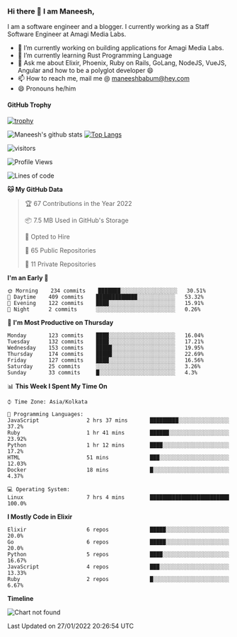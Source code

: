 ### Hi there 👋 I am Maneesh,

I am a software engineer and a blogger. I currently working as a Staff Software Engineer at Amagi Media Labs.


- 🔭 I’m currently working on building applications for Amagi Media Labs.
- 🌱 I’m currently learning Rust Programming Language
- 💬 Ask me about Elixir, Phoenix, Ruby on Rails, GoLang, NodeJS, VueJS, Angular and how to be a polyglot developer 😄
- 📫 How to reach me, mail me @ maneeshbabum@hey.com
- 😄 Pronouns he/him

#### GitHub Trophy
[![trophy](https://github-profile-trophy.vercel.app/?username=mbm-c)](https://github.com/ryo-ma/github-profile-trophy)

![Maneesh's github stats](https://github-readme-stats.vercel.app/api?username=mbm-c&show_icons=true)
[![Top Langs](https://github-readme-stats.vercel.app/api/top-langs/?username=mbm-c)](https://github.com/anuraghazra/github-readme-stats)


![visitors](https://visitor-badge.glitch.me/badge?page_id=maneeshbabu.maneeshbabu)

<!--START_SECTION:waka-->
![Profile Views](http://img.shields.io/badge/Profile%20Views-2-blue)

![Lines of code](https://img.shields.io/badge/From%20Hello%20World%20I%27ve%20Written-282%20Thousand%20lines%20of%20code-blue)

**🐱 My GitHub Data** 

> 🏆 67 Contributions in the Year 2022
 > 
> 📦 7.5 MB Used in GitHub's Storage 
 > 
> 💼 Opted to Hire
 > 
> 📜 65 Public Repositories 
 > 
> 🔑 11 Private Repositories  
 > 
**I'm an Early 🐤** 

```text
🌞 Morning    234 commits    ███████░░░░░░░░░░░░░░░░░░   30.51% 
🌆 Daytime    409 commits    █████████████░░░░░░░░░░░░   53.32% 
🌃 Evening    122 commits    ████░░░░░░░░░░░░░░░░░░░░░   15.91% 
🌙 Night      2 commits      ░░░░░░░░░░░░░░░░░░░░░░░░░   0.26%

```
📅 **I'm Most Productive on Thursday** 

```text
Monday       123 commits    ████░░░░░░░░░░░░░░░░░░░░░   16.04% 
Tuesday      132 commits    ████░░░░░░░░░░░░░░░░░░░░░   17.21% 
Wednesday    153 commits    █████░░░░░░░░░░░░░░░░░░░░   19.95% 
Thursday     174 commits    █████░░░░░░░░░░░░░░░░░░░░   22.69% 
Friday       127 commits    ████░░░░░░░░░░░░░░░░░░░░░   16.56% 
Saturday     25 commits     ░░░░░░░░░░░░░░░░░░░░░░░░░   3.26% 
Sunday       33 commits     █░░░░░░░░░░░░░░░░░░░░░░░░   4.3%

```


📊 **This Week I Spent My Time On** 

```text
⌚︎ Time Zone: Asia/Kolkata

💬 Programming Languages: 
JavaScript               2 hrs 37 mins       █████████░░░░░░░░░░░░░░░░   37.2% 
Ruby                     1 hr 41 mins        ██████░░░░░░░░░░░░░░░░░░░   23.92% 
Python                   1 hr 12 mins        ████░░░░░░░░░░░░░░░░░░░░░   17.2% 
HTML                     51 mins             ███░░░░░░░░░░░░░░░░░░░░░░   12.03% 
Docker                   18 mins             █░░░░░░░░░░░░░░░░░░░░░░░░   4.37%

💻 Operating System: 
Linux                    7 hrs 4 mins        █████████████████████████   100.0%

```

**I Mostly Code in Elixir** 

```text
Elixir                   6 repos             █████░░░░░░░░░░░░░░░░░░░░   20.0% 
Go                       6 repos             █████░░░░░░░░░░░░░░░░░░░░   20.0% 
Python                   5 repos             ████░░░░░░░░░░░░░░░░░░░░░   16.67% 
JavaScript               4 repos             ███░░░░░░░░░░░░░░░░░░░░░░   13.33% 
Ruby                     2 repos             █░░░░░░░░░░░░░░░░░░░░░░░░   6.67%

```


**Timeline**

![Chart not found](https://raw.githubusercontent.com/mbm-c/mbm-c/master/charts/bar_graph.png) 


 Last Updated on 27/01/2022 20:26:54 UTC
<!--END_SECTION:waka-->

<!--
**maneeshbabu/maneeshbabu** is a ✨ _special_ ✨ repository because its `README.md` (this file) appears on your GitHub profile.

Here are some ideas to get you started:

- 🔭 I’m currently working on ...
- 🌱 I’m currently learning ...
- 👯 I’m looking to collaborate on ...
- 🤔 I’m looking for help with ...
- 💬 Ask me about ...
- 📫 How to reach me: ...
- 😄 Pronouns: ...
- ⚡ Fun fact: ...
-->

